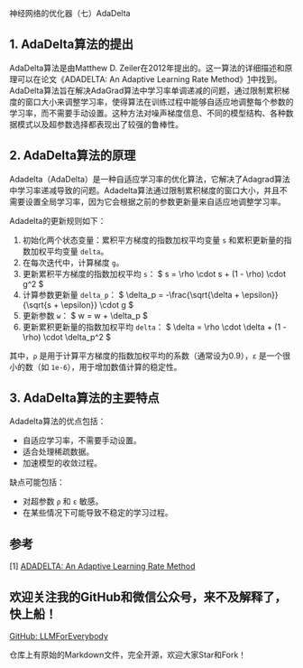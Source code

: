 神经网络的优化器（七）AdaDelta

## 1. AdaDelta算法的提出
AdaDelta算法是由Matthew D. Zeiler在2012年提出的。这一算法的详细描述和原理可以在论文《ADADELTA: An Adaptive Learning Rate Method》[1](#refer-anchor-7)中找到。AdaDelta算法旨在解决AdaGrad算法中学习率单调递减的问题，通过限制累积梯度的窗口大小来调整学习率，使得算法在训练过程中能够自适应地调整每个参数的学习率，而不需要手动设置。这种方法对噪声梯度信息、不同的模型结构、各种数据模式以及超参数选择都表现出了较强的鲁棒性。


## 2. AdaDelta算法的原理

Adadelta（AdaDelta）是一种自适应学习率的优化算法，它解决了Adagrad算法中学习率递减导致的问题。Adadelta算法通过限制累积梯度的窗口大小，并且不需要设置全局学习率，因为它会根据之前的参数更新量来自适应地调整学习率。

Adadelta的更新规则如下：
1. 初始化两个状态变量：累积平方梯度的指数加权平均变量 `s` 和累积更新量的指数加权平均变量 `delta`。
2. 在每次迭代中，计算梯度 `g`。
3. 更新累积平方梯度的指数加权平均 `s`：
   $ s = \rho \cdot s + (1 - \rho) \cdot g^2 $
4. 计算参数更新量 `delta_p`：
   $ \delta_p = -\frac{\sqrt{\delta + \epsilon}}{\sqrt{s + \epsilon}} \cdot g $
5. 更新参数 `w`：
   $ w = w + \delta_p $
6. 更新累积更新量的指数加权平均 `delta`：
   $ \delta = \rho \cdot \delta + (1 - \rho) \cdot \delta_p^2 $

其中，`ρ` 是用于计算平方梯度的指数加权平均的系数（通常设为0.9），`ε` 是一个很小的数（如 `1e-6`），用于增加数值计算的稳定性。

## 3. AdaDelta算法的主要特点

Adadelta算法的优点包括：
- 自适应学习率，不需要手动设置。
- 适合处理稀疏数据。
- 加速模型的收敛过程。

缺点可能包括：
- 对超参数 `ρ` 和 `ε` 敏感。
- 在某些情况下可能导致不稳定的学习过程。


## 参考

[1] [ADADELTA: An Adaptive Learning Rate Method](https://arxiv.org/abs/1212.5701)

## 欢迎关注我的GitHub和微信公众号，来不及解释了，快上船！

[GitHub: LLMForEverybody](https://github.com/luhengshiwo/LLMForEverybody)

仓库上有原始的Markdown文件，完全开源，欢迎大家Star和Fork！
